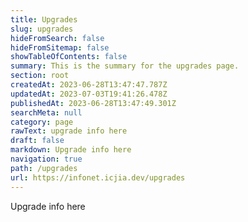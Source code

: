```yaml
---
title: Upgrades
slug: upgrades
hideFromSearch: false
hideFromSitemap: false
showTableOfContents: false
summary: This is the summary for the upgrades page.
section: root
createdAt: 2023-06-28T13:47:47.787Z
updatedAt: 2023-07-03T19:41:26.478Z
publishedAt: 2023-06-28T13:47:49.301Z
searchMeta: null
category: page
rawText: upgrade info here
draft: false
markdown: Upgrade info here
navigation: true
path: /upgrades
url: https://infonet.icjia.dev/upgrades
---
```


Upgrade info here
